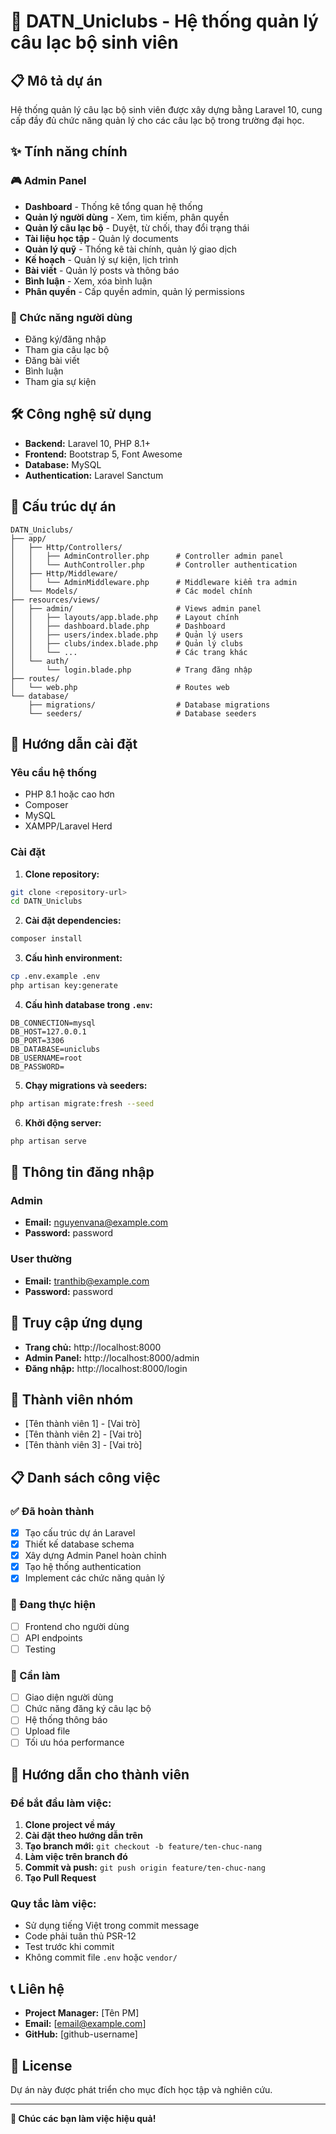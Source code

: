 # 🎯 DATN_Uniclubs - Hệ thống quản lý câu lạc bộ sinh viên

## 📋 Mô tả dự án

Hệ thống quản lý câu lạc bộ sinh viên được xây dựng bằng Laravel 10, cung cấp đầy đủ chức năng quản lý cho các câu lạc bộ trong trường đại học.

## ✨ Tính năng chính

### 🎮 Admin Panel
- **Dashboard** - Thống kê tổng quan hệ thống
- **Quản lý người dùng** - Xem, tìm kiếm, phân quyền
- **Quản lý câu lạc bộ** - Duyệt, từ chối, thay đổi trạng thái
- **Tài liệu học tập** - Quản lý documents
- **Quản lý quỹ** - Thống kê tài chính, quản lý giao dịch
- **Kế hoạch** - Quản lý sự kiện, lịch trình
- **Bài viết** - Quản lý posts và thông báo
- **Bình luận** - Xem, xóa bình luận
- **Phân quyền** - Cấp quyền admin, quản lý permissions

### 👥 Chức năng người dùng
- Đăng ký/đăng nhập
- Tham gia câu lạc bộ
- Đăng bài viết
- Bình luận
- Tham gia sự kiện

## 🛠️ Công nghệ sử dụng

- **Backend:** Laravel 10, PHP 8.1+
- **Frontend:** Bootstrap 5, Font Awesome
- **Database:** MySQL
- **Authentication:** Laravel Sanctum

## 📁 Cấu trúc dự án

```
DATN_Uniclubs/
├── app/
│   ├── Http/Controllers/
│   │   ├── AdminController.php      # Controller admin panel
│   │   └── AuthController.php       # Controller authentication
│   ├── Http/Middleware/
│   │   └── AdminMiddleware.php      # Middleware kiểm tra admin
│   └── Models/                      # Các model chính
├── resources/views/
│   ├── admin/                       # Views admin panel
│   │   ├── layouts/app.blade.php    # Layout chính
│   │   ├── dashboard.blade.php      # Dashboard
│   │   ├── users/index.blade.php    # Quản lý users
│   │   ├── clubs/index.blade.php    # Quản lý clubs
│   │   └── ...                      # Các trang khác
│   └── auth/
│       └── login.blade.php          # Trang đăng nhập
├── routes/
│   └── web.php                      # Routes web
└── database/
    ├── migrations/                  # Database migrations
    └── seeders/                     # Database seeders
```

## 🚀 Hướng dẫn cài đặt

### Yêu cầu hệ thống
- PHP 8.1 hoặc cao hơn
- Composer
- MySQL
- XAMPP/Laravel Herd

### Cài đặt

1. **Clone repository:**
```bash
git clone <repository-url>
cd DATN_Uniclubs
```

2. **Cài đặt dependencies:**
```bash
composer install
```

3. **Cấu hình environment:**
```bash
cp .env.example .env
php artisan key:generate
```

4. **Cấu hình database trong `.env`:**
```env
DB_CONNECTION=mysql
DB_HOST=127.0.0.1
DB_PORT=3306
DB_DATABASE=uniclubs
DB_USERNAME=root
DB_PASSWORD=
```

5. **Chạy migrations và seeders:**
```bash
php artisan migrate:fresh --seed
```

6. **Khởi động server:**
```bash
php artisan serve
```

## 🔑 Thông tin đăng nhập

### Admin
- **Email:** nguyenvana@example.com
- **Password:** password

### User thường
- **Email:** tranthib@example.com
- **Password:** password

## 📱 Truy cập ứng dụng

- **Trang chủ:** http://localhost:8000
- **Admin Panel:** http://localhost:8000/admin
- **Đăng nhập:** http://localhost:8000/login

## 👥 Thành viên nhóm

- [Tên thành viên 1] - [Vai trò]
- [Tên thành viên 2] - [Vai trò]
- [Tên thành viên 3] - [Vai trò]

## 📋 Danh sách công việc

### ✅ Đã hoàn thành
- [x] Tạo cấu trúc dự án Laravel
- [x] Thiết kế database schema
- [x] Xây dựng Admin Panel hoàn chỉnh
- [x] Tạo hệ thống authentication
- [x] Implement các chức năng quản lý

### 🔄 Đang thực hiện
- [ ] Frontend cho người dùng
- [ ] API endpoints
- [ ] Testing

### 📝 Cần làm
- [ ] Giao diện người dùng
- [ ] Chức năng đăng ký câu lạc bộ
- [ ] Hệ thống thông báo
- [ ] Upload file
- [ ] Tối ưu hóa performance

## 🎯 Hướng dẫn cho thành viên

### Để bắt đầu làm việc:

1. **Clone project về máy**
2. **Cài đặt theo hướng dẫn trên**
3. **Tạo branch mới:** `git checkout -b feature/ten-chuc-nang`
4. **Làm việc trên branch đó**
5. **Commit và push:** `git push origin feature/ten-chuc-nang`
6. **Tạo Pull Request**

### Quy tắc làm việc:
- Sử dụng tiếng Việt trong commit message
- Code phải tuân thủ PSR-12
- Test trước khi commit
- Không commit file `.env` hoặc `vendor/`

## 📞 Liên hệ

- **Project Manager:** [Tên PM]
- **Email:** [email@example.com]
- **GitHub:** [github-username]

## 📄 License

Dự án này được phát triển cho mục đích học tập và nghiên cứu.

---

**🎉 Chúc các bạn làm việc hiệu quả!**